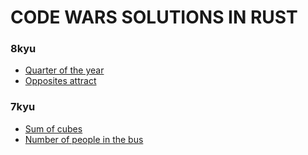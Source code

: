# CODE WARS SOLUTIONS IN RUST


### 8kyu 
- [Quarter of the year](8kyu/quarter_of_the_year/) 
- [Opposites attract](8kyu/opposites_attract/) 

### 7kyu 
- [Sum of cubes](7kyu/sum_of_cubes/) 
- [Number of people in the bus](7kyu/number_of_people_in_the_bus/) 
